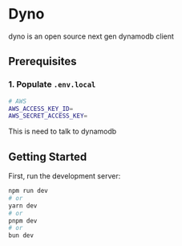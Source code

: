 # Dyno

dyno is an open source next gen dynamodb client

## Prerequisites

### 1. Populate `.env.local`

```sh
# AWS
AWS_ACCESS_KEY_ID=
AWS_SECRET_ACCESS_KEY=

```

This is need to talk to dynamodb

## Getting Started

First, run the development server:

```bash
npm run dev
# or
yarn dev
# or
pnpm dev
# or
bun dev
```
